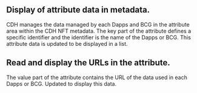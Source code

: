 ## Display of attribute data in metadata.
CDH manages the data managed by each Dapps and BCG in the attribute area within the CDH NFT metadata.
The key part of the attribute defines a specific identifier and the identifier is the name of the Dapps or BCG.
This attribute data is updated to be displayed in a list.

## Read and display the URLs in the attribute.
The value part of the attribute contains the URL of the data used in each Dapps or BCG.
Updated to display this data.
